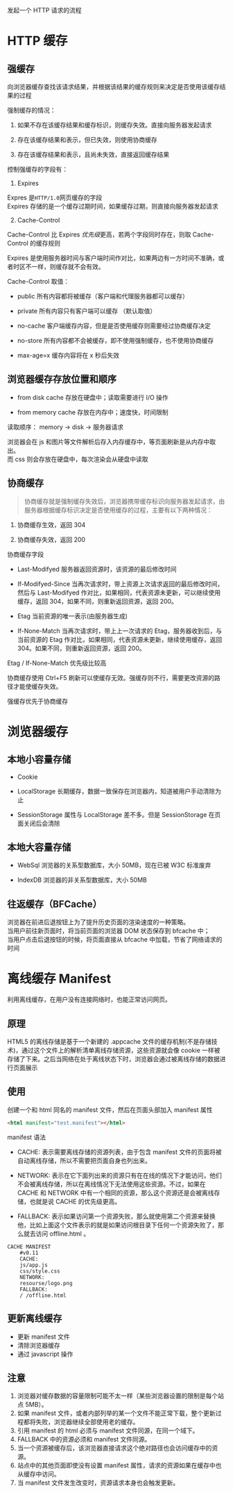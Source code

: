 发起一个 HTTP 请求的流程

# HTTP 缓存

## 强缓存

向浏览器缓存查找该请求结果，并根据该结果的缓存规则来决定是否使用该缓存结果的过程

强制缓存的情况：

1. 如果不存在该缓存结果和缓存标识，则缓存失效。直接向服务器发起请求

2. 存在该缓存结果和表示，但已失效，则使用协商缓存

3. 存在该缓存结果和表示，且尚未失效，直接返回缓存结果

控制强缓存的字段有：

1. Expires

Expres 是`HTTP/1.0`网页缓存的字段  
Expires 存储的是一个缓存过期时间，如果缓存过期，则直接向服务器发起请求

2. Cache-Control

Cache-Control 比 Expires *优先级*更高，若两个字段同时存在，则取 Cache-Control 的缓存规则

Expires 是使用服务器时间与客户端时间作对比，如果两边有一方时间不准确，或者时区不一样，则缓存就不会有效。

Cache-Control 取值：

- public 所有内容都将被缓存（客户端和代理服务器都可以缓存）

- private 所有内容只有客户端可以缓存 （默认取值）

- no-cache 客户端缓存内容，但是是否使用缓存则需要经过协商缓存决定

- no-store 所有内容都不会被缓存，即不使用强制缓存，也不使用协商缓存

- max-age=x 缓存内容将在 x 秒后失效

## 浏览器缓存存放位置和顺序

- from disk cache 存放在硬盘中；读取需要进行 I/O 操作

- from memory cache 存放在内存中；速度快，时间限制

读取顺序： memory -> disk -> 服务器请求

浏览器会在 js 和图片等文件解析后存入内存缓存中，等页面刷新是从内存中取出。  
而 css 则会存放在硬盘中，每次渲染会从硬盘中读取

## 协商缓存

> 协商缓存就是强制缓存失效后，浏览器携带缓存标识向服务器发起请求，由服务器根据缓存标识决定是否使用缓存的过程，主要有以下两种情况：

1. 协商缓存生效，返回 304

2. 协商缓存失效，返回 200

协商缓存字段

- Last-Modifyed 服务器返回资源时，该资源的最后修改时间

- If-Modifyed-Since 当再次请求时，带上资源上次请求返回的最后修改时间，然后与 Last-Modifyed 作对比，如果相同，代表资源未更新，可以继续使用缓存，返回 304，如果不同，则重新返回资源，返回 200。

- Etag 当前资源的唯一表示(由服务器生成)
- If-None-Match 当再次请求时，带上上一次请求的 Etag，服务器收到后，与当前资源的 Etag 作对比，如果相同，代表资源未更新，继续使用缓存，返回 304。如果不同，则重新返回资源，返回 200。

Etag / If-None-Match 优先级比较高

协商缓存使用 Ctrl+F5 刷新可以使缓存无效。强缓存则不行，需要更改资源的路径才能使缓存失效。

强缓存优先于协商缓存

# 浏览器缓存

## 本地小容量存储

- Cookie

- LocalStorage 长期缓存，数据一致保存在浏览器内，知道被用户手动清除为止

- SessionStorage 属性与 LocalStorage 差不多。但是 SessionStorage 在页面关闭后会清除

## 本地大容量存储

- WebSql 浏览器的关系型数据库，大小 50MB，现在已被 W3C 标准废弃

- IndexDB 浏览器的非关系型数据库，大小 50MB

## 往返缓存（BFCache）

浏览器在前进后退按钮上为了提升历史页面的渲染速度的一种策略。  
当用户前往新页面时，将当前页面的浏览器 DOM 状态保存到 bfcache 中；  
当用户点击后退按钮的时候，将页面直接从 bfcache 中加载，节省了网络请求的时间

# 离线缓存 Manifest

利用离线缓存，在用户没有连接网络时，也能正常访问网页。

## 原理

HTML5 的离线存储是基于一个新建的 .appcache 文件的缓存机制(不是存储技术)，通过这个文件上的解析清单离线存储资源，这些资源就会像 cookie 一样被存储了下来。之后当网络在处于离线状态下时，浏览器会通过被离线存储的数据进行页面展示

## 使用

创建一个和 html 同名的 manifest 文件，然后在页面头部加入 manifest 属性

```html
<html manifest="test.manifest"></html>
```

manifest 语法

- CACHE: 表示需要离线存储的资源列表，由于包含 manifest 文件的页面将被自动离线存储，所以不需要把页面自身也列出来。

- NETWORK: 表示在它下面列出来的资源只有在在线的情况下才能访问，他们不会被离线存储，所以在离线情况下无法使用这些资源。不过，如果在 CACHE 和 NETWORK 中有一个相同的资源，那么这个资源还是会被离线存储，也就是说 CACHE 的优先级更高。

- FALLBACK: 表示如果访问第一个资源失败，那么就使用第二个资源来替换他，比如上面这个文件表示的就是如果访问根目录下任何一个资源失败了，那么就去访问 offline.html 。

```manifest
CACHE MANIFEST
    #v0.11
    CACHE:
    js/app.js
    css/style.css
    NETWORK:
    resourse/logo.png
    FALLBACK:
    / /offline.html
```

## 更新离线缓存

- 更新 manifest 文件
- 清除浏览器缓存
- 通过 javascript 操作

## 注意

1. 浏览器对缓存数据的容量限制可能不太一样（某些浏览器设置的限制是每个站点 5MB）。
2. 如果 manifest 文件，或者内部列举的某一个文件不能正常下载，整个更新过程都将失败，浏览器继续全部使用老的缓存。
3. 引用 manifest 的 html 必须与 manifest 文件同源，在同一个域下。
4. FALLBACK 中的资源必须和 manifest 文件同源。
5. 当一个资源被缓存后，该浏览器直接请求这个绝对路径也会访问缓存中的资源。
6. 站点中的其他页面即使没有设置 manifest 属性，请求的资源如果在缓存中也从缓存中访问。
7. 当 manifest 文件发生改变时，资源请求本身也会触发更新。
